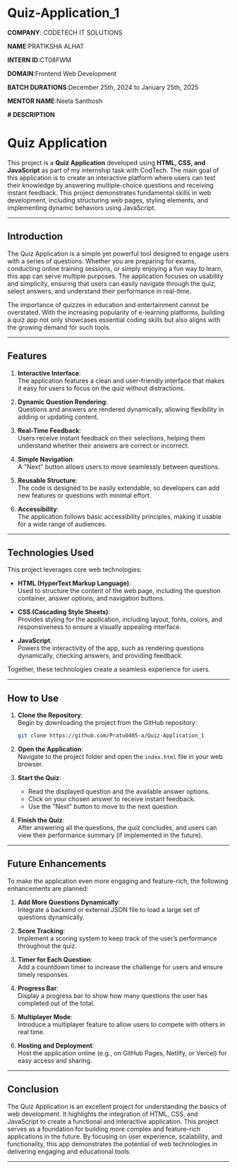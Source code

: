 # Quiz-Application_1

**COMPANY**: CODETECH IT SOLUTIONS

**NAME**:PRATIKSHA ALHAT

**INTERN ID**:CT08FWM

**DOMAIN**:Frontend Web Development

**BATCH DURATIONS**:December 25th, 2024 to January 25th, 2025

**MENTOR NAME**:Neela Santhosh

**# DESCRIPTION**



# Quiz Application

This project is a **Quiz Application** developed using **HTML, CSS, and JavaScript** as part of my internship task with CodTech. The main goal of this application is to create an interactive platform where users can test their knowledge by answering multiple-choice questions and receiving instant feedback. This project demonstrates fundamental skills in web development, including structuring web pages, styling elements, and implementing dynamic behaviors using JavaScript.

---

## **Introduction**
The Quiz Application is a simple yet powerful tool designed to engage users with a series of questions. Whether you are preparing for exams, conducting online training sessions, or simply enjoying a fun way to learn, this app can serve multiple purposes. The application focuses on usability and simplicity, ensuring that users can easily navigate through the quiz, select answers, and understand their performance in real-time.

The importance of quizzes in education and entertainment cannot be overstated. With the increasing popularity of e-learning platforms, building a quiz app not only showcases essential coding skills but also aligns with the growing demand for such tools.

---

## **Features**
1. **Interactive Interface**:  
   The application features a clean and user-friendly interface that makes it easy for users to focus on the quiz without distractions.  

2. **Dynamic Question Rendering**:  
   Questions and answers are rendered dynamically, allowing flexibility in adding or updating content.  

3. **Real-Time Feedback**:  
   Users receive instant feedback on their selections, helping them understand whether their answers are correct or incorrect.  

4. **Simple Navigation**:  
   A "Next" button allows users to move seamlessly between questions.  

5. **Reusable Structure**:  
   The code is designed to be easily extendable, so developers can add new features or questions with minimal effort.  

6. **Accessibility**:  
   The application follows basic accessibility principles, making it usable for a wide range of audiences.  

---

## **Technologies Used**
This project leverages core web technologies:  
- **HTML (HyperText Markup Language)**:  
  Used to structure the content of the web page, including the question container, answer options, and navigation buttons.  

- **CSS (Cascading Style Sheets)**:  
  Provides styling for the application, including layout, fonts, colors, and responsiveness to ensure a visually appealing interface.  

- **JavaScript**:  
  Powers the interactivity of the app, such as rendering questions dynamically, checking answers, and providing feedback.  

Together, these technologies create a seamless experience for users.

---

## **How to Use**
1. **Clone the Repository**:  
   Begin by downloading the project from the GitHub repository:  
   ```bash
   git clone https://github.com/Pratu0405-a/Quiz-Application_1
   ```  

2. **Open the Application**:  
   Navigate to the project folder and open the `index.html` file in your web browser.  

3. **Start the Quiz**:  
   - Read the displayed question and the available answer options.  
   - Click on your chosen answer to receive instant feedback.  
   - Use the "Next" button to move to the next question.  

4. **Finish the Quiz**:  
   After answering all the questions, the quiz concludes, and users can view their performance summary (if implemented in the future).  

---

## **Future Enhancements**
To make the application even more engaging and feature-rich, the following enhancements are planned:  
1. **Add More Questions Dynamically**:  
   Integrate a backend or external JSON file to load a large set of questions dynamically.  

2. **Score Tracking**:  
   Implement a scoring system to keep track of the user’s performance throughout the quiz.  

3. **Timer for Each Question**:  
   Add a countdown timer to increase the challenge for users and ensure timely responses.  

4. **Progress Bar**:  
   Display a progress bar to show how many questions the user has completed out of the total.  

5. **Multiplayer Mode**:  
   Introduce a multiplayer feature to allow users to compete with others in real time.  

6. **Hosting and Deployment**:  
   Host the application online (e.g., on GitHub Pages, Netlify, or Vercel) for easy access and sharing.  

---

## **Conclusion**
The Quiz Application is an excellent project for understanding the basics of web development. It highlights the integration of HTML, CSS, and JavaScript to create a functional and interactive application. This project serves as a foundation for building more complex and feature-rich applications in the future. By focusing on user experience, scalability, and functionality, this app demonstrates the potential of web technologies in delivering engaging and educational tools.

---

